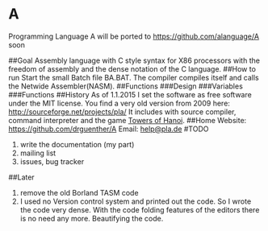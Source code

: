 A
=

Programming Language A
will be ported to https://github.com/alanguage/A  soon

##Goal
Assembly language with C style syntax for X86 processors with the freedom of assembly and the dense notation of the C language.
##How to run
Start the small Batch file BA.BAT. The compiler compiles itself and calls the Netwide Assembler(NASM).
##Functions
###Design
###Variables
###Functions
##History
As of 1.1.2015 I set the software as free software under the MIT license.
You find a very old version from 2009 here: http://sourceforge.net/projects/pla/
It includes with source compiler, command interpreter and the game [Towers of Hanoi](http://en.wikipedia.org/wiki/Tower_of_Hanoi).
##Home
Website: https://github.com/drguenther/A
Email: help@pla.de
#TODO
1. write the documentation (my part)
2. mailing list
3. issues, bug tracker

##Later
1. remove the old Borland TASM code
2. I used no Version control system and printed out the code. 
So I wrote the code very dense. With the code folding features of the editors 
there is no need any more. Beautifying the code.

